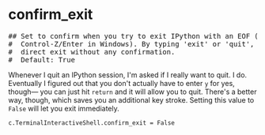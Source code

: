 # confirm_exit

<pre class="output">
## Set to confirm when you try to exit IPython with an EOF (Control-D in Unix,
#  Control-Z/Enter in Windows). By typing 'exit' or 'quit', you can force a
#  direct exit without any confirmation.
#  Default: True
</pre>

Whenever I quit an IPython session, I'm asked if I really want to quit. I do. Eventually I figured out that you don't actually have to enter `y` for yes, though— you can just hit `return` and it will allow you to quit. There's a better way, though, which saves you an additional key stroke. Setting this value to `False` will let you exit immediately.

```
c.TerminalInteractiveShell.confirm_exit = False
```
